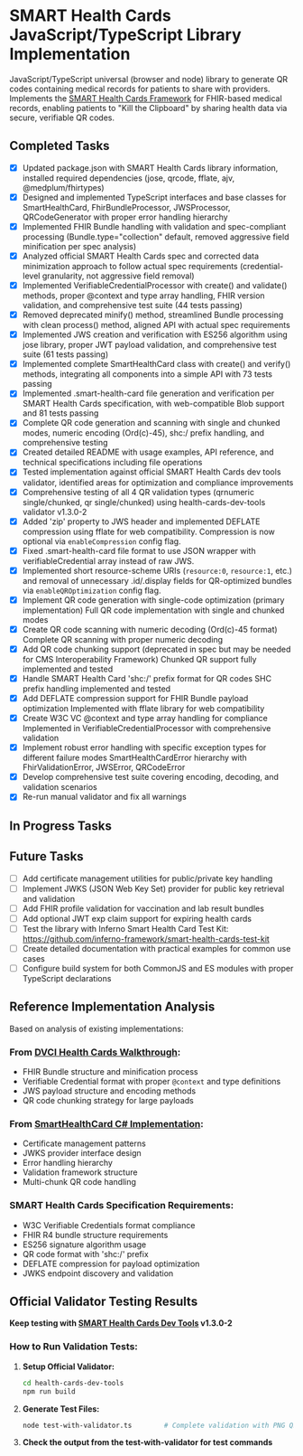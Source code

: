 # SMART Health Cards JavaScript/TypeScript Library Implementation

JavaScript/TypeScript universal (browser and node) library to generate QR codes containing medical records for patients to share with providers. Implements the [SMART Health Cards Framework](https://smarthealth.cards/) for FHIR-based medical records, enabling patients to "Kill the Clipboard" by sharing health data via secure, verifiable QR codes.

## Completed Tasks

- [x] Updated package.json with SMART Health Cards library information, installed required dependencies (jose, qrcode, fflate, ajv, @medplum/fhirtypes)
- [x] Designed and implemented TypeScript interfaces and base classes for SmartHealthCard, FhirBundleProcessor, JWSProcessor, QRCodeGenerator with proper error handling hierarchy
- [x] Implemented FHIR Bundle handling with validation and spec-compliant processing (Bundle.type="collection" default, removed aggressive field minification per spec analysis)
- [x] Analyzed official SMART Health Cards spec and corrected data minimization approach to follow actual spec requirements (credential-level granularity, not aggressive field removal)
- [x] Implemented VerifiableCredentialProcessor with create() and validate() methods, proper @context and type array handling, FHIR version validation, and comprehensive test suite (44 tests passing)
- [x] Removed deprecated minify() method, streamlined Bundle processing with clean process() method, aligned API with actual spec requirements
- [x] Implemented JWS creation and verification with ES256 algorithm using jose library, proper JWT payload validation, and comprehensive test suite (61 tests passing)
- [x] Implemented complete SmartHealthCard class with create() and verify() methods, integrating all components into a simple API with 73 tests passing
- [x] Implemented .smart-health-card file generation and verification per SMART Health Cards specification, with web-compatible Blob support and 81 tests passing
- [x] Complete QR code generation and scanning with single and chunked modes, numeric encoding (Ord(c)-45), shc:/ prefix handling, and comprehensive testing
- [x] Created detailed README with usage examples, API reference, and technical specifications including file operations
- [x] Tested implementation against official SMART Health Cards dev tools validator, identified areas for optimization and compliance improvements
- [x] Comprehensive testing of all 4 QR validation types (qrnumeric single/chunked, qr single/chunked) using health-cards-dev-tools validator v1.3.0-2
- [x] Added 'zip' property to JWS header and implemented DEFLATE compression using fflate for web compatibility. Compression is now optional via `enableCompression` config flag.
- [x] Fixed .smart-health-card file format to use JSON wrapper with verifiableCredential array instead of raw JWS.
- [x] Implemented short resource-scheme URIs (`resource:0`, `resource:1`, etc.) and removal of unnecessary .id/.display fields for QR-optimized bundles via `enableQROptimization` config flag.
- [x] Implement QR code generation with single-code optimization (primary implementation) Full QR code implementation with single and chunked modes
- [x] Create QR code scanning with numeric decoding (Ord(c)-45 format) Complete QR scanning with proper numeric decoding
- [x] Add QR code chunking support (deprecated in spec but may be needed for CMS Interoperability Framework) Chunked QR support fully implemented and tested
- [x] Handle SMART Health Card 'shc:/' prefix format for QR codes SHC prefix handling implemented and tested
- [x] Add DEFLATE compression support for FHIR Bundle payload optimization Implemented with fflate library for web compatibility
- [x] Create W3C VC @context and type array handling for compliance Implemented in VerifiableCredentialProcessor with comprehensive validation
- [x] Implement robust error handling with specific exception types for different failure modes SmartHealthCardError hierarchy with FhirValidationError, JWSError, QRCodeError
- [x] Develop comprehensive test suite covering encoding, decoding, and validation scenarios
- [x] Re-run manual validator and fix all warnings

## In Progress Tasks

## Future Tasks

- [ ] Add certificate management utilities for public/private key handling
- [ ] Implement JWKS (JSON Web Key Set) provider for public key retrieval and validation
- [ ] Add FHIR profile validation for vaccination and lab result bundles
- [ ] Add optional JWT exp claim support for expiring health cards
- [ ] Test the library with Inferno Smart Health Card Test Kit: https://github.com/inferno-framework/smart-health-cards-test-kit
- [ ] Create detailed documentation with practical examples for common use cases
- [ ] Configure build system for both CommonJS and ES modules with proper TypeScript declarations

## Reference Implementation Analysis

Based on analysis of existing implementations:

### From [DVCI Health Cards Walkthrough](https://github.com/dvci/health-cards-walkthrough):
- FHIR Bundle structure and minification process
- Verifiable Credential format with proper `@context` and type definitions
- JWS payload structure and encoding methods
- QR code chunking strategy for large payloads

### From [SmartHealthCard C# Implementation](https://github.com/angusmillar/SmartHealthCard):
- Certificate management patterns
- JWKS provider interface design  
- Error handling hierarchy
- Validation framework structure
- Multi-chunk QR code handling

### SMART Health Cards Specification Requirements:
- W3C Verifiable Credentials format compliance
- FHIR R4 bundle structure requirements
- ES256 signature algorithm usage
- QR code format with 'shc:/' prefix
- DEFLATE compression for payload optimization
- JWKS endpoint discovery and validation

## Official Validator Testing Results

**Keep testing with [SMART Health Cards Dev Tools](https://github.com/smart-on-fhir/health-cards-dev-tools) v1.3.0-2**

### How to Run Validation Tests:

1. **Setup Official Validator:**
   ```bash
   cd health-cards-dev-tools
   npm run build
   ```

2. **Generate Test Files:**
   ```bash
   node test-with-validator.ts        # Complete validation with PNG QR codes
   ```

3. **Check the output from the test-with-validator for test commands**
